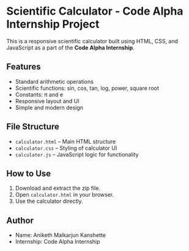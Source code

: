 # Scientific Calculator - Code Alpha Internship Project

This is a responsive scientific calculator built using HTML, CSS, and JavaScript as a part of the **Code Alpha Internship**.

## Features

- Standard arithmetic operations
- Scientific functions: sin, cos, tan, log, power, square root
- Constants: π and e
- Responsive layout and UI
- Simple and modern design

## File Structure

- `calculator.html` – Main HTML structure
- `calculator.css` – Styling of calculator UI
- `calculator.js` – JavaScript logic for functionality

## How to Use

1. Download and extract the zip file.
2. Open `calculator.html` in your browser.
3. Use the calculator directly.

## Author

- Name: Aniketh Malkarjun Kanshette 
- Internship: Code Alpha Internship

